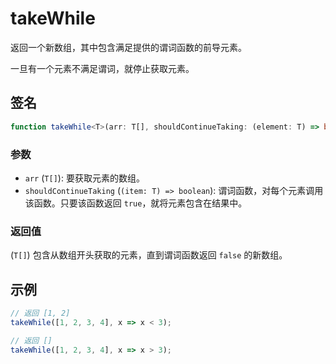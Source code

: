 # takeWhile

返回一个新数组，其中包含满足提供的谓词函数的前导元素。

一旦有一个元素不满足谓词，就停止获取元素。

## 签名

```typescript
function takeWhile<T>(arr: T[], shouldContinueTaking: (element: T) => boolean): T[];
```

### 参数

- `arr` (`T[]`): 要获取元素的数组。
- `shouldContinueTaking` (`(item: T) => boolean`): 谓词函数，对每个元素调用该函数。只要该函数返回 `true`，就将元素包含在结果中。

### 返回值

(`T[]`) 包含从数组开头获取的元素，直到谓词函数返回 `false` 的新数组。

## 示例

```typescript
// 返回 [1, 2]
takeWhile([1, 2, 3, 4], x => x < 3);

// 返回 []
takeWhile([1, 2, 3, 4], x => x > 3);
```
